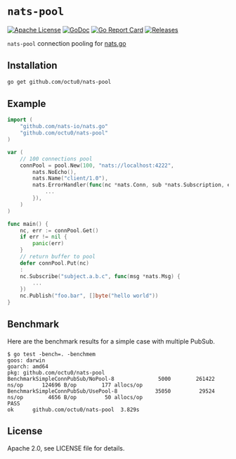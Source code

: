 # `nats-pool`

[![Apache License](https://img.shields.io/github/license/octu0/nats-pool)](https://github.com/octu0/nats-pool/blob/master/LICENSE)
[![GoDoc](https://godoc.org/github.com/octu0/nats-pool?status.svg)](https://godoc.org/github.com/octu0/nats-pool)
[![Go Report Card](https://goreportcard.com/badge/github.com/octu0/nats-pool)](https://goreportcard.com/report/github.com/octu0/nats-pool)
[![Releases](https://img.shields.io/github/v/release/octu0/nats-pool)](https://github.com/octu0/nats-pool)

`nats-pool` connection pooling for [nats.go](https://github.com/nats-io/nats.go)

## Installation

```bash
go get github.com/octu0/nats-pool
```

## Example

```go
import (
	"github.com/nats-io/nats.go"
	"github.com/octu0/nats-pool"
)

var (
	// 100 connections pool
	connPool = pool.New(100, "nats://localhost:4222",
		nats.NoEcho(),
		nats.Name("client/1.0"),
		nats.ErrorHandler(func(nc *nats.Conn, sub *nats.Subscription, err error) {
			...
		}),
	)
)

func main() {
	nc, err := connPool.Get()
	if err != nil {
		panic(err)
	}
	// return buffer to pool
	defer connPool.Put(nc)
	:
	nc.Subscribe("subject.a.b.c", func(msg *nats.Msg) {
		...
	})
	nc.Publish("foo.bar", []byte("hello world"))
}
```

## Benchmark

Here are the benchmark results for a simple case with multiple PubSub.

```
$ go test -bench=. -benchmem
goos: darwin
goarch: amd64
pkg: github.com/octu0/nats-pool
BenchmarkSimpleConnPubSub/NoPool-8         	    5000	    261422 ns/op	  124696 B/op	     177 allocs/op
BenchmarkSimpleConnPubSub/UsePool-8        	   35050	     29524 ns/op	    4656 B/op	      50 allocs/op
PASS
ok  	github.com/octu0/nats-pool	3.829s
```

## License

Apache 2.0, see LICENSE file for details.
